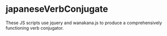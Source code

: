 japaneseVerbConjugate
=====================

These JS scripts use jquery and wanakana.js to produce a comprehensively functioning verb conjugator.